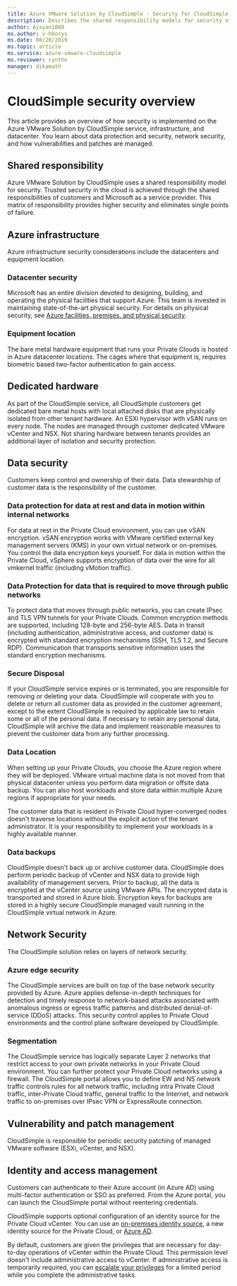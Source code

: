 ```yaml
--- 
title: Azure VMware Solution by CloudSimple - Security for CloudSimple Services
description: Describes the shared responsibility models for security of CloudSimple services
author: Ajayan1008 
ms.author: v-hborys 
ms.date: 08/20/2019 
ms.topic: article 
ms.service: azure-vmware-cloudsimple 
ms.reviewer: cynthn 
manager: dikamath 
---
```


# CloudSimple security overview

This article provides an overview of how security is implemented on the Azure VMware Solution by CloudSimple service, infrastructure, and datacenter. You learn about data protection and security, network security, and how vulnerabilities and patches are managed.

## Shared responsibility

Azure VMware Solution by CloudSimple uses a shared responsibility model for security. Trusted security in the cloud is achieved through the shared responsibilities of customers and Microsoft as a service provider. This matrix of responsibility provides higher security and eliminates single points of failure.

## Azure infrastructure

Azure infrastructure security considerations include the datacenters and equipment location.

### Datacenter security

Microsoft has an entire division devoted to designing, building, and operating the physical facilities that support Azure. This team is invested in maintaining state-of-the-art physical security. For details on physical security, see [Azure facilities, premises, and physical security](../security/fundamentals/physical-security.md).

### Equipment location

The bare metal hardware equipment that runs your Private Clouds is hosted in Azure datacenter locations.  The cages where that equipment is, requires biometric based two-factor authentication to gain access.

## Dedicated hardware

As part of the CloudSimple service, all CloudSimple customers get dedicated bare metal hosts with local attached disks that are physically isolated from other tenant hardware. An ESXi hypervisor with vSAN runs on every node. The nodes are managed through customer dedicated VMware vCenter and NSX. Not sharing hardware between tenants provides an additional layer of isolation and security protection.

## Data security

Customers keep control and ownership of their data. Data stewardship of customer data is the responsibility of the customer.

### Data protection for data at rest and data in motion within internal networks

For data at rest in the Private Cloud environment, you can use vSAN encryption. vSAN encryption works with VMware certified external key management servers (KMS) in your own virtual network or on-premises.  You control the data encryption keys yourself. For data in motion within the Private Cloud, vSphere supports encryption of data over the wire for all vmkernel traffic (including vMotion traffic).

### Data Protection for data that is required to move through public networks

To protect data that moves through public networks, you can create IPsec and TLS VPN tunnels for your Private Clouds. Common encryption methods are supported, including 128-byte and 256-byte AES. Data in transit (including authentication, administrative access, and customer data) is encrypted with standard encryption mechanisms (SSH, TLS 1.2, and Secure RDP). Communication that transports sensitive information  uses the standard encryption mechanisms.

### Secure Disposal

If your CloudSimple service expires or is terminated, you are responsible for removing or deleting your data. CloudSimple will cooperate with you to delete or return all customer data as provided in the customer agreement, except to the extent CloudSimple is required by applicable law to retain some or all of the personal data. If necessary to retain any personal data, CloudSimple will archive the data and implement reasonable measures to prevent the customer data from any further processing.

### Data Location

When setting up your Private Clouds, you choose the Azure region where they will be deployed. VMware virtual machine data is not moved from that physical datacenter unless you perform data migration or offsite data backup. You can also host workloads and store data within multiple Azure regions if appropriate for your needs.

The customer data that is resident in Private Cloud hyper-converged nodes doesn't traverse locations without the explicit action of the tenant administrator. It is your responsibility to implement your workloads in a highly available manner.

### Data backups

CloudSimple doesn't back up or archive customer data. CloudSimple does perform periodic backup of vCenter and NSX data to provide high availability of management servers. Prior to backup, all the data is encrypted at the vCenter source using VMware APIs. The encrypted data is transported and stored in Azure blob. Encryption keys for backups are stored in a highly secure CloudSimple managed vault running in the CloudSimple virtual network in Azure.

## Network Security

The CloudSimple solution relies on layers of network security.

### Azure edge security

The CloudSimple services are built on top of the base network security provided by Azure. Azure applies defense-in-depth techniques for detection and timely response to network-based attacks associated with anomalous ingress or egress traffic patterns and distributed denial-of-service (DDoS) attacks. This security control applies to Private Cloud environments and the control plane software developed by CloudSimple.

### Segmentation

The CloudSimple service has logically separate Layer 2 networks that restrict access to your own private networks in your Private Cloud environment. You can further protect your Private Cloud networks using a firewall. The CloudSimple portal allows you to define EW and NS network traffic controls rules for all network traffic, including intra Private Cloud traffic, inter-Private Cloud traffic, general traffic to the Internet, and network traffic to on-premises over IPsec VPN or ExpressRoute connection.

## Vulnerability and patch management

CloudSimple is responsible for periodic security patching of managed VMware software (ESXi, vCenter, and NSX).

## Identity and access management

Customers can authenticate to their Azure account (in Azure AD) using multi-factor authentication or SSO as preferred. From the Azure portal, you can launch the CloudSimple portal without reentering credentials.

CloudSimple supports optional configuration of an identity source for the Private Cloud vCenter. You can use an [on-premises identity source](set-vcenter-identity.md), a new identity source for the Private Cloud, or [Azure AD](azure-ad.md).

By default, customers are given the privileges that are necessary for day-to-day operations of vCenter within the Private Cloud. This permission level doesn't include administrative access to vCenter. If administrative access is temporarily required, you can [escalate your privileges](escalate-private-cloud-privileges.md) for a limited period while you complete the administrative tasks.
